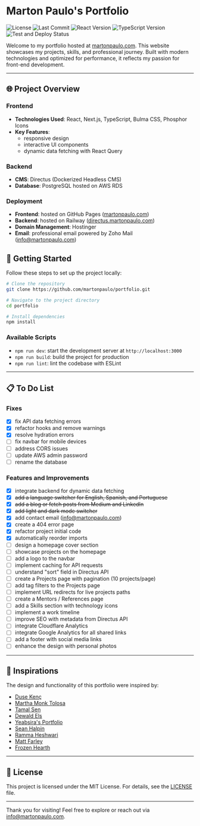 # Marton Paulo's Portfolio

![License](https://img.shields.io/github/license/martonpaulo/portfolio) ![Last Commit](https://img.shields.io/github/last-commit/martonpaulo/portfolio) ![React Version](https://img.shields.io/github/package-json/dependency-version/martonpaulo/portfolio/react) ![TypeScript Version](https://img.shields.io/github/package-json/dependency-version/martonpaulo/portfolio/dev/typescript) ![Test and Deploy Status](https://github.com/martonpaulo/portfolio/actions/workflows/deploy.yml/badge.svg)

Welcome to my portfolio hosted at [martonpaulo.com](https://www.martonpaulo.com). This website showcases my projects, skills, and professional journey. Built with modern technologies and optimized for performance, it reflects my passion for front-end development.

---

## 🌐 Project Overview

### Frontend

- **Technologies Used**: React, Next.js, TypeScript, Bulma CSS, Phosphor Icons
- **Key Features**:
  - responsive design
  - interactive UI components
  - dynamic data fetching with React Query

### Backend

- **CMS**: Directus (Dockerized Headless CMS)
- **Database**: PostgreSQL hosted on AWS RDS

### Deployment

- **Frontend**: hosted on GitHub Pages ([martonpaulo.com](https://www.martonpaulo.com))
- **Backend**: hosted on Railway ([directus.martonpaulo.com](https://directus.martonpaulo.com))
- **Domain Management**: Hostinger
- **Email**: professional email powered by Zoho Mail ([info@martonpaulo.com](mailto:info@martonpaulo.com))

## 🚀 Getting Started

Follow these steps to set up the project locally:

```bash
# Clone the repository
git clone https://github.com/martonpaulo/portfolio.git

# Navigate to the project directory
cd portfolio

# Install dependencies
npm install
```

### Available Scripts

- `npm run dev`: start the development server at `http://localhost:3000`
- `npm run build`: build the project for production
- `npm run lint`: lint the codebase with ESLint

---

## 📋 To Do List

### Fixes

- [x] fix API data fetching errors
- [x] refactor hooks and remove warnings
- [x] resolve hydration errors
- [ ] fix navbar for mobile devices
- [ ] address CORS issues
- [ ] update AWS admin password
- [ ] rename the database

### Features and Improvements

- [x] integrate backend for dynamic data fetching
- [x] ~~add a language switcher for English, Spanish, and Portuguese~~
- [x] ~~add a blog or fetch posts from Medium and LinkedIn~~
- [x] ~~add light and dark mode switcher~~
- [x] add contact email ([info@martonpaulo.com](mailto:info@martonpaulo.com))
- [x] create a 404 error page
- [x] refactor project initial code
- [x] automatically reorder imports
- [ ] design a homepage cover section
- [ ] showcase projects on the homepage
- [ ] add a logo to the navbar
- [ ] implement caching for API requests
- [ ] understand "sort" field in Directus API
- [ ] create a Projects page with pagination (10 projects/page)
- [ ] add tag filters to the Projects page
- [ ] implement URL redirects for live projects paths
- [ ] create a Mentors / References page
- [ ] add a Skills section with technology icons
- [ ] implement a work timeline
- [ ] improve SEO with metadata from Directus API
- [ ] integrate Cloudflare Analytics
- [ ] integrate Google Analytics for all shared links
- [ ] add a footer with social media links
- [ ] enhance the design with personal photos

---

## 🌟 Inspirations

The design and functionality of this portfolio were inspired by:

- [Duse Kenç](https://dusekenc.com/)
- [Martha Monk Tolosa](https://www.marthatoulouse.com/)
- [Tamal Sen](https://tamalsen.dev/)
- [Dewald Els](https://dewaldels.com/)
- [Yeabsira's Portfolio](https://yeabsiras-portfolio.vercel.app/)
- [Sean Halpin](https://www.seanhalpin.xyz/)
- [Ramma Heshwari](https://www.rammaheshwari.com/)
- [Matt Farley](https://mattfarley.ca/)
- [Frozen Hearth](https://frozenhearth.vercel.app/)

---

## 📄 License

This project is licensed under the MIT License. For details, see the [LICENSE](LICENSE) file.

---

Thank you for visiting! Feel free to explore or reach out via [info@martonpaulo.com](mailto:info@martonpaulo.com).
